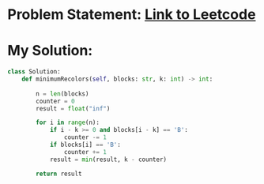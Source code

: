 # Problem Statement: [Link to Leetcode](https://leetcode.com/problems/minimum-recolors-to-get-k-consecutive-black-blocks/?envType=daily-question&envId=2025-03-08)
# My Solution: 
```python
class Solution:
    def minimumRecolors(self, blocks: str, k: int) -> int:
        
        n = len(blocks)
        counter = 0
        result = float("inf")

        for i in range(n):
            if i - k >= 0 and blocks[i - k] == 'B':
                counter -= 1
            if blocks[i] == 'B':
                counter += 1
            result = min(result, k - counter)

        return result
```
